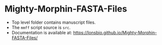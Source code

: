# Mighty-Morphin-FASTA-Files

- Top level folder contains manuscript files. 
- The `mmff` script source is `src`.
- Documentation is available at: https://lonsbio.github.io/Mighty-Morphin-FASTA-Files/
